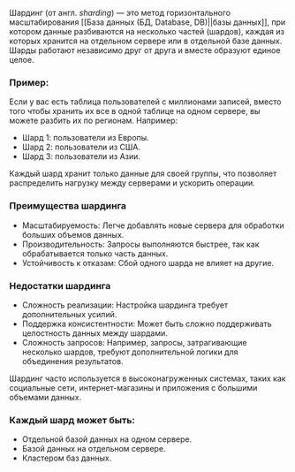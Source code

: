 
Шардинг (от англ. _sharding_) — это метод горизонтального масштабирования [[База данных (БД, Database, DB)||базы данных]], при котором данные разбиваются на несколько частей (шардов), каждая из которых хранится на отдельном сервере или в отдельной базе данных. Шарды работают независимо друг от друга и вместе образуют единое целое.

### Пример:

Если у вас есть таблица пользователей с миллионами записей, вместо того чтобы хранить их все в одной таблице на одном сервере, вы можете разбить их по регионам. Например:
- Шард 1: пользователи из Европы.
- Шард 2: пользователи из США.
- Шард 3: пользователи из Азии.

Каждый шард хранит только данные для своей группы, что позволяет распределить нагрузку между серверами и ускорить операции.


### Преимущества шардинга

- Масштабируемость: Легче добавлять новые сервера для обработки больших объемов данных.
- Производительность: Запросы выполняются быстрее, так как обрабатывается только часть данных.
- Устойчивость к отказам: Сбой одного шарда не влияет на другие.

### Недостатки шардинга

- Сложность реализации: Настройка шардинга требует дополнительных усилий.
- Поддержка консистентности: Может быть сложно поддерживать целостность данных между шардами.
- Сложность запросов: Например, запросы, затрагивающие несколько шардов, требуют дополнительной логики для объединения результатов.


Шардинг часто используется в высоконагруженных системах, таких как социальные сети, интернет-магазины и приложения с большими объемами данных.

### Каждый шард может быть:

- Отдельной базой данных на одном сервере.
- Базой данных на отдельном сервере.
- Кластером баз данных.